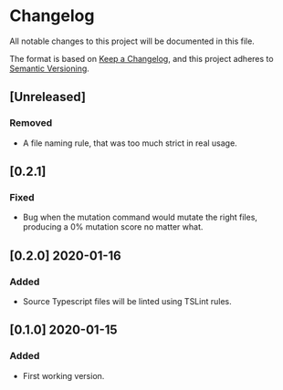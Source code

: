 # Changelog

All notable changes to this project will be documented in this file.

The format is based on [Keep a Changelog](https://keepachangelog.com/en/1.0.0/),
and this project adheres to [Semantic Versioning](https://semver.org/spec/v2.0.0.html).

## [Unreleased]

### Removed

- A file naming rule, that was too much strict in real usage.

## [0.2.1]

### Fixed

- Bug when the mutation command would mutate the right files, producing a 0% mutation score no matter what.

## [0.2.0] 2020-01-16

### Added

- Source Typescript files will be linted using TSLint rules.

## [0.1.0] 2020-01-15

### Added

- First working version.

